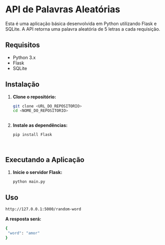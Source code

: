 # API de Palavras Aleatórias

Esta é uma aplicação básica desenvolvida em Python utilizando Flask e SQLite. A API retorna uma palavra aleatória de 5 letras a cada requisição.

## Requisitos

- Python 3.x
- Flask
- SQLite

## Instalação

1. **Clone o repositório:**

   ```bash
   git clone <URL_DO_REPOSITORIO>
   cd <NOME_DO_REPOSITORIO>
  
2. **Instale as dependências:**

   ```bash
   pip install Flask

  
## Executando a Aplicação

1. **Inicie o servidor Flask:**

   ```bash
   python main.py

## Uso

   ```bash
   http://127.0.0.1:5000/random-word
   ```

**A resposta será:**
   ```bash
   {
    "word": "amor"
   }
   ```
   
